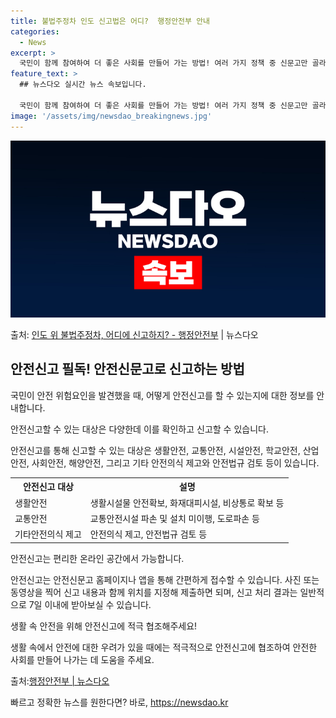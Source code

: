 ```yaml
---
title: 불법주정차 인도 신고법은 어디?  행정안전부 안내
categories:
  - News
excerpt: >
  국민이 함께 참여하여 더 좋은 사회를 만들어 가는 방법! 여러 가지 정책 중 신문고만 골라 소개해 드립니다!…
feature_text: >
  ## 뉴스다오 실시간 뉴스 속보입니다.

  국민이 함께 참여하여 더 좋은 사회를 만들어 가는 방법! 여러 가지 정책 중 신문고만 골라 소개해 드립니다!…
image: '/assets/img/newsdao_breakingnews.jpg'
---
```


![뉴스다오 속보](/assets/img/newsdao_breakingnews.jpg)

<p>출처: <a href="https://newsdao.kr/2707" rel="dofollow">인도 위 불법주정차, 어디에 신고하지? - 행정안전부</a> | 뉴스다오</p>

<h2 data-ke-size="size26">안전신고 필독! 안전신문고로 신고하는 방법</h2>
국민이 안전 위험요인을 발견했을 때, 어떻게 안전신고를 할 수 있는지에 대한 정보를 안내합니다.

<p data-ke-size="size16"> 안전신고할 수 있는 대상은 다양한데 이를 확인하고 신고할 수 있습니다.</p>
안전신고를 통해 신고할 수 있는 대상은 생활안전, 교통안전, 시설안전, 학교안전, 산업안전, 사회안전, 해양안전, 그리고 기타 안전의식 제고와 안전법규 검토 등이 있습니다.

<table>
	<tr>
		<th>안전신고 대상</th>
		<th>설명</th>
	</tr>
	<tr>
		<td>생활안전</td>
		<td>생활시설물 안전확보, 화재대피시설, 비상통로 확보 등</td>
	</tr>
	<tr>
		<td>교통안전</td>
		<td>교통안전시설 파손 및 설치 미이행, 도로파손 등</td>
	</tr>
	<tr>
		<td>기타안전의식 제고</td>
		<td>안전의식 제고, 안전법규 검토 등</td>
	</tr>
</table>

<p data-ke-size="size16">안전신고는 편리한 온라인 공간에서 가능합니다.</p>
안전신고는 안전신문고 홈페이지나 앱을 통해 간편하게 접수할 수 있습니다. 사진 또는 동영상을 찍어 신고 내용과 함께 위치를 지정해 제출하면 되며, 신고 처리 결과는 일반적으로 7일 이내에 받아보실 수 있습니다.

<p data-ke-size="size16">생활 속 안전을 위해 안전신고에 적극 협조해주세요!</p>
생활 속에서 안전에 대한 우려가 있을 때에는 적극적으로 안전신고에 협조하여 안전한 사회를 만들어 나가는 데 도움을 주세요.

출처:<a href="https://newsdao.kr/2707">행정안전부 | 뉴스다오</a> 

빠르고 정확한 뉴스를 원한다면? 바로, <a href="https://newsdao.kr" rel="dofollow">https://newsdao.kr</a>


    
